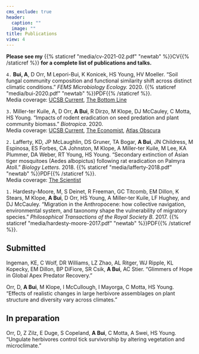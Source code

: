 ```yaml
---
cms_exclude: true
header:
  caption: ""
  image: ""
title: Publications
view: 4
---
```


**Please see my** {{% staticref "media/cv-2021-02.pdf" "newtab" %}}CV{{% /staticref %}} **for a complete list of publications and talks.**  

`4.` **Bui, A**, D Orr, M Lepori-Bui, K Konicek, HS Young, HV Moeller. “Soil fungal community composition and functional similarity shift across distinct climatic conditions.” _FEMS Microbiology Ecology._ 2020. {{% staticref "media/bui-2020.pdf" "newtab" %}}PDF{{% /staticref %}}.  
Media coverage: [UCSB Current](https://www.news.ucsb.edu/2020/020119/ancient-alliance), [The Bottom Line](https://thebottomline.as.ucsb.edu/2021/01/can-fungi-save-the-planet)

`3.` Miller-ter Kuile, A, D Orr, **A Bui**, R Dirzo, M Klope, DJ McCauley, C Motta, HS Young. “Impacts of rodent eradication on seed predation and plant community biomass.” _Biotropica_. 2020.  
Media coverage: [UCSB Current](https://www.news.ucsb.edu/2020/020085/plot-twist), [The Economist](https://www.economist.com/science-and-technology/2020/10/31/kill-one-unwanted-species-and-another-arises), [Atlas Obscura](https://www.atlasobscura.com/articles/rats-coconuts-palmyra-atoll)

`2.` Lafferty, KD, JP McLaughlin, DS Gruner, TA Bogar, **A Bui**, JN Childress, M Espinosa, ES Forbes, CA Johnston, M Klope, A Miller-ter Kuile, M Lee, KA Plummer, DA Weber, RT Young, HS Young. “Secondary extinction of Asian tiger mosquitoes (Aedes albopictus) following rat eradication on Palmyra Atoll.” _Biology Letters._ 2018. {{% staticref "media/lafferty-2018.pdf" "newtab" %}}PDF{{% /staticref %}}.   
Media coverage: [The Scientist](https://www.the-scientist.com/news-opinion/paradise-regained-how-the-palmyra-atoll-got-rid-of-invasive-mosquitoes-30063)  

`1.` Hardesty-Moore, M, S Deinet, R Freeman, GC Titcomb, EM Dillon, K Stears, M Klope, **A Bui**, D
Orr, HS Young, A Miller-ter Kuile, LF Hughey, and DJ McCauley. “Migration in the
Anthropocene: how collective navigation, environmental system, and taxonomy shape
the vulnerability of migratory species.” _Philosophical Transactions of the Royal Society B._ 2017. 
{{% staticref "media/hardesty-moore-2017.pdf" "newtab" %}}PDF{{% /staticref %}}.

## Submitted
Ingeman, KE, C Wolf, DR Williams, LZ Zhao, AL Ritger, WJ Ripple, KL Kopecky, EM Dillon, BP DiFiore, SR Csik, **A Bui**, AC Stier. “Glimmers of Hope in Global Apex Predator Recovery.”  

Orr, D, **A Bui**, M Klope, I McCullough, I Mayorga, C Motta, HS Young. “Effects of realistic changes in large herbivore assemblages on plant structure and diversity vary across climates.”

## In preparation
Orr, D, Z Zilz, E Duge, S Copeland, **A Bui**, C Motta, A Swei, HS Young. “Ungulate herbivores control tick survivorship by altering vegetation and microclimate.”

